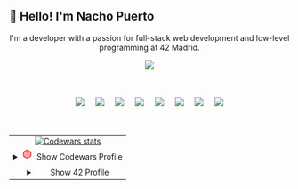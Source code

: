 ## 👋 Hello! I'm Nacho Puerto
<p align="center">
I'm a developer with a passion for full-stack web development and low-level programming at 42 Madrid.
</p>

<p align="center">
  <a href="https://skillicons.dev">
    <img src="https://skillicons.dev/icons?i=git,github,js,react,nodejs,mongodb,c,cpp,html,css,postman,bash,docker,ubuntu,vim,p5js,ai,ps,xd&perline=3" />
  </a>
</p>
<br><br>

<div align="center">

<img src="https://cdn.jsdelivr.net/gh/devicons/devicon/icons/c/c-original.svg" width="40" />
&nbsp;&nbsp;&nbsp;
<img src="https://cdn.jsdelivr.net/gh/devicons/devicon/icons/cplusplus/cplusplus-original.svg" width="40" />
&nbsp;&nbsp;&nbsp;
<img src="https://cdn.jsdelivr.net/gh/devicons/devicon/icons/javascript/javascript-original.svg" width="40" />
&nbsp;&nbsp;&nbsp;
<img src="https://cdn.jsdelivr.net/gh/devicons/devicon/icons/react/react-original.svg" width="40" />
&nbsp;&nbsp;&nbsp;
<img src="https://cdn.jsdelivr.net/gh/devicons/devicon/icons/nodejs/nodejs-original.svg" width="40" />
&nbsp;&nbsp;&nbsp;
<img src="https://cdn.jsdelivr.net/gh/devicons/devicon/icons/mongodb/mongodb-original.svg" width="40" />
&nbsp;&nbsp;&nbsp;
<img src="https://cdn.jsdelivr.net/gh/devicons/devicon/icons/html5/html5-original.svg" width="40" />
&nbsp;&nbsp;&nbsp;
<img src="https://cdn.jsdelivr.net/gh/devicons/devicon/icons/css3/css3-original.svg" width="40" />

</div>
<br><br>





<table align="center">
  <tr>
    <td align="center">
        <a href="https://leetcode.com/u/nachopuerto95/">
          <img src="https://leetcard.jacoblin.cool/Nachopuerto95?theme=nord" alt="Codewars stats" />
        </a>
    </td>
  </tr>
  <tr>
    <td align="center">
      <details>
        <summary><img src="assets/5387632.png" width="20" color="white" alt="42 Logo" />&nbsp; Show Codewars Profile</summary>
        <a href="https://www.codewars.com/users/Nachopuerto95">
          <img src="https://github.r2v.ch/codewars?user=Nachopuerto95&top_languages=true&bg=%23111111&stroke=%23e0e0e0&text=%23e0e0e0" alt="Codewars stats" />
        </a>
      </details>
    </td>
  </tr>
  <tr>
    <td align="center">
     <details>
       <summary align="middle" ><img src="assets/42-logo.svg" width="20" color="white" alt="42 Logo" />&nbsp; Show 42 Profile</summary>
       <a href="https://github.com/oakoudad/badge42">
              <img src="https://badge.mediaplus.ma/darkblue/jpuerto-?1337Badge=off&UM6P=off" alt="jpuerto-'s 42 stats" />
        </a>
    </details>
    </td>
  </tr>
</table>
